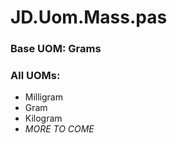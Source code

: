 # JD.Uom.Mass.pas

### Base UOM: Grams

### All UOMs:
- Milligram
- Gram
- Kilogram
- *MORE TO COME*